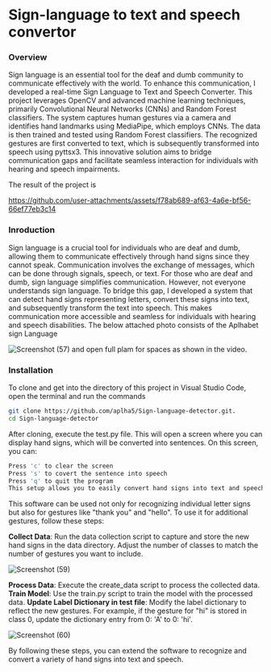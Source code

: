 # Sign-language to text and speech convertor
### Overview
Sign language is an essential tool for the deaf and dumb community to communicate effectively with the world. To enhance this communication, I developed a real-time Sign Language to Text and Speech Converter. This project leverages OpenCV and advanced machine learning techniques, primarily Convolutional Neural Networks (CNNs) and Random Forest classifiers. The system captures human gestures via a camera and identifies hand landmarks using MediaPipe, which employs CNNs. The data is then trained and tested using Random Forest classifiers. The recognized gestures are first converted to text, which is subsequently transformed into speech using pyttsx3. This innovative solution aims to bridge communication gaps and facilitate seamless interaction for individuals with hearing and speech impairments.

The result of the project is 

https://github.com/user-attachments/assets/f78ab689-af63-4a6e-bf56-66ef77eb3c14


### Inroduction
Sign language is a crucial tool for individuals who are deaf and dumb, allowing them to communicate effectively through hand signs since they cannot speak. Communication involves the exchange of messages, which can be done through signals, speech, or text. For those who are deaf and dumb, sign language simplifies communication. However, not everyone understands sign language. To bridge this gap, I developed a system that can detect hand signs representing letters, convert these signs into text, and subsequently transform the text into speech. This makes communication more accessible and seamless for individuals with hearing and speech disabilities.
The below attached photo consists of the Aplhabet sign Language

![Screenshot (57)](https://github.com/user-attachments/assets/a04267ea-f89b-4219-9f41-bb3d873eb4b9)
and open full plam for spaces as shown in the video.

### Installation
To clone and get into the directory of this project in Visual Studio Code, open the terminal  and run the commands 
```sh
git clone https://github.com/aplha5/Sign-language-detector.git.
cd Sign-language-detector
```
After cloning, execute the test.py file. This will open a screen where you can display hand signs, which will be converted into sentences. On this screen, you can:
```sh
Press 'c' to clear the screen
Press 's' to covert the sentence into speech
Press 'q' to quit the program
This setup allows you to easily convert hand signs into text and speech.
```
This software can be used not only for recognizing individual letter signs but also for gestures like "thank you" and "hello". To use it for additional gestures, follow these steps:

**Collect Data**: Run the data collection script to capture and store the new hand signs in the data directory. Adjust the number of classes to match the number of gestures you want to include.

![Screenshot (59)](https://github.com/user-attachments/assets/aa60c171-3e03-416a-8269-c8316d86ebe9)

**Process Data**: Execute the create_data script to process the collected data.
**Train Model**: Use the train.py script to train the model with the processed data.
**Update Label Dictionary in test file**: Modify the label dictionary to reflect the new gestures. For example, if the gesture for "hi" is stored in class 0, update the dictionary entry from 0: 'A' to 0: 'hi'.

![Screenshot (60)](https://github.com/user-attachments/assets/9e2f640d-23bf-4ef0-923d-654fb4c0d013)

By following these steps, you can extend the software to recognize and convert a variety of hand signs into text and speech.

